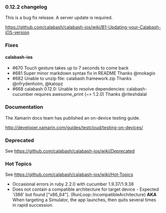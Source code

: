 ### 0.12.2 changelog

This is a bug fix release.  A server update is required.

https://github.com/calabash/calabash-ios/wiki/B1-Updating-your-Calabash-iOS-version

### Fixes

#### calabash-ios

* #670 Touch gesture takes up to 7 seconds to come back
* #681 Super minor markdown syntax fix in README Thanks @mokagio
* #682 Unable to unzip file: calabash.framework.zip Thanks @nfrydenholm, @katopz
* #668 calabash 0.12.0: Unable to resolve dependencies: calabash-cucumber requires awesome_print (~> 1.2.0) Thanks @riteshdalal

### Documentation

The Xamarin docs team has published an on-device testing guide.

http://developer.xamarin.com/guides/testcloud/testing-on-devices/

### Deprecated

See https://github.com/calabash/calabash-ios/wiki/Deprecated

### Hot Topics

See https://github.com/calabash/calabash-ios/wiki/Hot-Topics

* Occasional errors in ruby 2.2.0 with cucumber 1.9.37/1.9.38
* Does not contain a compatible architecture for target device - Expected 'i386' but found ["x86_64"]. (RunLoop::IncompatibleArchitecture) **AKA** When targeting a Simulator, the app launches, then quits several times in rapid succession.
